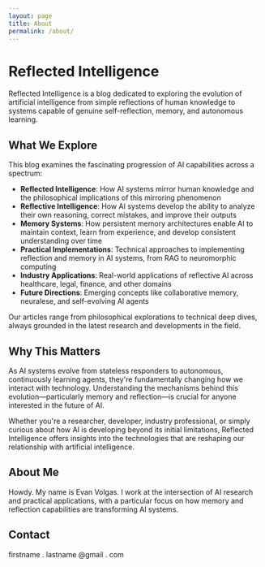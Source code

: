 ```yaml
---
layout: page
title: About
permalink: /about/
---
```


# Reflected Intelligence

Reflected Intelligence is a blog dedicated to exploring the evolution of artificial intelligence from simple reflections of human knowledge to systems capable of genuine self-reflection, memory, and autonomous learning.

## What We Explore

This blog examines the fascinating progression of AI capabilities across a spectrum:

- **Reflected Intelligence**: How AI systems mirror human knowledge and the philosophical implications of this mirroring phenomenon
- **Reflective Intelligence**: How AI systems develop the ability to analyze their own reasoning, correct mistakes, and improve their outputs
- **Memory Systems**: How persistent memory architectures enable AI to maintain context, learn from experience, and develop consistent understanding over time
- **Practical Implementations**: Technical approaches to implementing reflection and memory in AI systems, from RAG to neuromorphic computing
- **Industry Applications**: Real-world applications of reflective AI across healthcare, legal, finance, and other domains
- **Future Directions**: Emerging concepts like collaborative memory, neuralese, and self-evolving AI agents

Our articles range from philosophical explorations to technical deep dives, always grounded in the latest research and developments in the field.

## Why This Matters

As AI systems evolve from stateless responders to autonomous, continuously learning agents, they're fundamentally changing how we interact with technology. Understanding the mechanisms behind this evolution—particularly memory and reflection—is crucial for anyone interested in the future of AI.

Whether you're a researcher, developer, industry professional, or simply curious about how AI is developing beyond its initial limitations, Reflected Intelligence offers insights into the technologies that are reshaping our relationship with artificial intelligence.

## About Me

Howdy. My name is Evan Volgas. I work at the intersection of AI research and practical applications, with a particular focus on how memory and reflection capabilities are transforming AI systems.

## Contact

firstname . lastname @gmail . com
